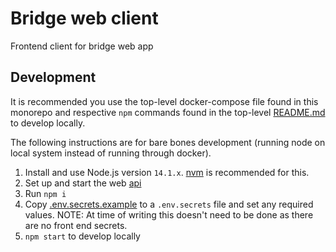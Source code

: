 # Bridge web client

Frontend client for bridge web app

## Development

It is recommended you use the top-level docker-compose file found in this monorepo and respective `npm` commands found in the top-level [README.md](../README.md) to develop locally.

The following instructions are for bare bones development (running node on local system instead of running through docker).

1. Install and use Node.js version `14.1.x`. [nvm](https://github.com/nvm-sh/nvm) is recommended for this.
2. Set up and start the web [api](../api)
3. Run `npm i`
2. Copy [.env.secrets.example](./.env.secrets.example) to a `.env.secrets` file and set any required values. NOTE: At time of writing this doesn't need to be done as there are no front end secrets.
3. `npm start` to develop locally
